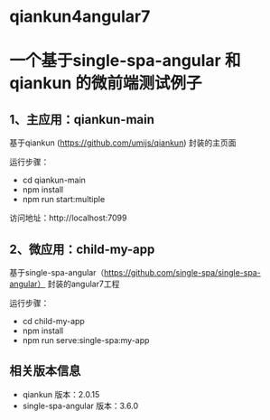 # qiankun4angular7


# 一个基于single-spa-angular 和qiankun 的微前端测试例子


## 1、主应用：qiankun-main 
基于qiankun (https://github.com/umijs/qiankun) 封装的主页面

运行步骤：
* cd qiankun-main 
* npm install
* npm run start:multiple

访问地址：http://localhost:7099


## 2、微应用：child-my-app
基于single-spa-angular（https://github.com/single-spa/single-spa-angular） 封装的angular7工程

运行步骤：
* cd child-my-app 
* npm install
* npm run serve:single-spa:my-app



## 相关版本信息
* qiankun 版本：2.0.15
* single-spa-angular 版本：3.6.0
